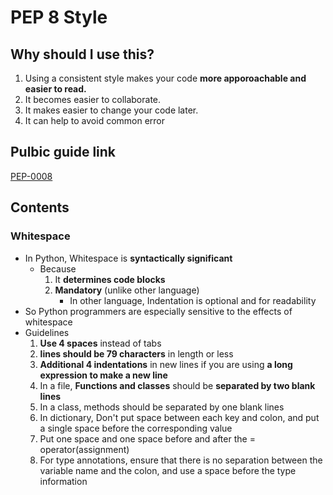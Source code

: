 # PEP 8 Style

## Why should I use this?
1. Using a consistent style makes your code **more apporoachable and easier to read.**
2. It becomes easier to collaborate.
3. It makes easier to change your code later.
4. It can help to avoid common error

## Pulbic guide link
[PEP-0008](https://peps.python.org/pep-0008/)

## Contents
### Whitespace
- In Python, Whitespace is **syntactically significant**
    - Because
        1. It **determines code blocks**
        2. **Mandatory** (unlike other language)
            - In other language, Indentation is optional and for readability
- So Python programmers are especially sensitive to the effects of whitespace
- Guidelines
    1. **Use 4 spaces** instead of tabs
    2. **lines should be 79 characters** in length or less
    3. **Additional 4 indentations** in new lines if you are using **a long expression to make a new line**
    4. In a file, **Functions and classes** should be **separated by two blank lines**
    5. In a class, methods should be separated by one blank lines
    6. In dictionary, Don't put space between each key and colon, and put a single space before the corresponding value 
    7. Put one space and one space before and after the = operator(assignment)
    8. For type annotations, ensure that there is no separation between the variable name and the colon, and use a space before the type information
    
